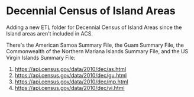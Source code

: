 # Decennial Census of Island Areas

Adding a new ETL folder for Decennial Census of Island Areas since the Island areas aren't included in ACS.

There's the American Samoa Summary File, the Guam Summary File, the Commonwealth of the Northern Mariana Islands Summary File, and the US Virgin Islands Summary File:

1. https://api.census.gov/data/2010/dec/as.html
1. https://api.census.gov/data/2010/dec/gu.html
1. https://api.census.gov/data/2010/dec/mp.html
1. https://api.census.gov/data/2010/dec/vi.html
